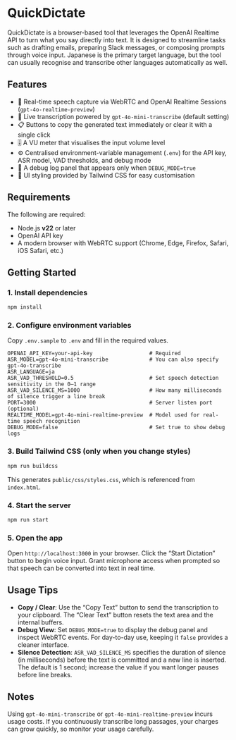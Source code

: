 # QuickDictate

QuickDictate is a browser-based tool that leverages the OpenAI Realtime API to turn what you say directly into text. It is designed to streamline tasks such as drafting emails, preparing Slack messages, or composing prompts through voice input. Japanese is the primary target language, but the tool can usually recognise and transcribe other languages automatically as well.

## Features

- 🎤 Real-time speech capture via WebRTC and OpenAI Realtime Sessions (`gpt-4o-realtime-preview`)
- 📝 Live transcription powered by `gpt-4o-mini-transcribe` (default setting)
- 📋 Buttons to copy the generated text immediately or clear it with a single click
- 🎚️ A VU meter that visualises the input volume level
- ⚙️ Centralised environment-variable management (`.env`) for the API key, ASR model, VAD thresholds, and debug mode
- 🪪 A debug log panel that appears only when `DEBUG_MODE=true`
- 🎨 UI styling provided by Tailwind CSS for easy customisation

## Requirements

The following are required:

- Node.js **v22** or later
- OpenAI API key
- A modern browser with WebRTC support (Chrome, Edge, Firefox, Safari, iOS Safari, etc.)

## Getting Started

### 1. Install dependencies

```bash
npm install
```

### 2. Configure environment variables

Copy `.env.sample` to `.env` and fill in the required values.

```env
OPENAI_API_KEY=your-api-key                  # Required
ASR_MODEL=gpt-4o-mini-transcribe             # You can also specify gpt-4o-transcribe
ASR_LANGUAGE=ja
ASR_VAD_THRESHOLD=0.5                        # Set speech detection sensitivity in the 0–1 range
ASR_VAD_SILENCE_MS=1000                      # How many milliseconds of silence trigger a line break
PORT=3000                                    # Server listen port (optional)
REALTIME_MODEL=gpt-4o-mini-realtime-preview  # Model used for real-time speech recognition
DEBUG_MODE=false                             # Set true to show debug logs
```

### 3. Build Tailwind CSS (only when you change styles)

```bash
npm run buildcss
```

This generates `public/css/styles.css`, which is referenced from `index.html`.

### 4. Start the server

```bash
npm run start
```

### 5. Open the app

Open `http://localhost:3000` in your browser. Click the “Start Dictation” button to begin voice input. Grant microphone access when prompted so that speech can be converted into text in real time.

## Usage Tips

- **Copy / Clear**: Use the “Copy Text” button to send the transcription to your clipboard. The “Clear Text” button resets the text area and the internal buffers.
- **Debug View**: Set `DEBUG_MODE=true` to display the debug panel and inspect WebRTC events. For day-to-day use, keeping it `false` provides a cleaner interface.
- **Silence Detection**: `ASR_VAD_SILENCE_MS` specifies the duration of silence (in milliseconds) before the text is committed and a new line is inserted. The default is 1 second; increase the value if you want longer pauses before line breaks.

## Notes

Using `gpt-4o-mini-transcribe` or `gpt-4o-mini-realtime-preview` incurs usage costs. If you continuously transcribe long passages, your charges can grow quickly, so monitor your usage carefully.
